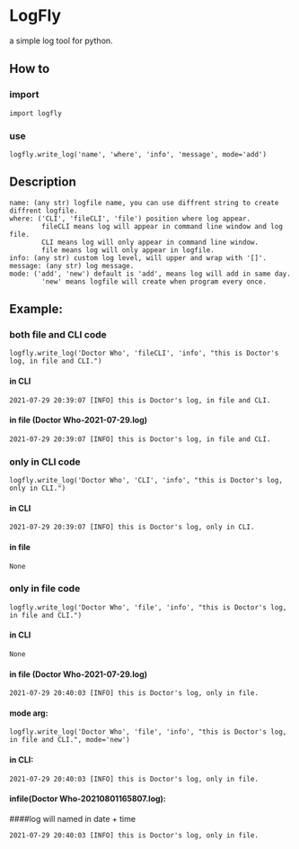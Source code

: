 # LogFly  
a simple log tool for python.  

## How to  
### import  
    import logfly  
### use  
    logfly.write_log('name', 'where', 'info', 'message', mode='add')  

## Description  
    name: (any str) logfile name, you can use diffrent string to create diffrent logfile.  
    where: ('CLI', 'fileCLI', 'file') position where log appear.  
            fileCLI means log will appear in command line window and log file.  
            CLI means log will only appear in command line window.  
            file means log will only appear in logfile.  
    info: (any str) custom log level, will upper and wrap with '[]'.  
    message: (any str) log message.  
    mode: ('add', 'new') default is 'add', means log will add in same day.  
            'new' means logfile will create when program every once.

## Example:  

### both file and CLI code  
    logfly.write_log('Doctor Who', 'fileCLI', 'info', "this is Doctor's log, in file and CLI.")  
#### in CLI  
    2021-07-29 20:39:07 [INFO] this is Doctor's log, in file and CLI.  
#### in file (Doctor Who-2021-07-29.log)  
    2021-07-29 20:39:07 [INFO] this is Doctor's log, in file and CLI.  
  
### only in CLI code
    logfly.write_log('Doctor Who', 'CLI', 'info', "this is Doctor's log, only in CLI.")  
#### in CLI  
    2021-07-29 20:39:07 [INFO] this is Doctor's log, only in CLI.  
#### in file  
    None

### only in file code  
    logfly.write_log('Doctor Who', 'file', 'info', "this is Doctor's log, in file and CLI.")  
#### in CLI  
    None  
#### in file (Doctor Who-2021-07-29.log)  
    2021-07-29 20:40:03 [INFO] this is Doctor's log, only in file.  

#### mode arg:
    logfly.write_log('Doctor Who', 'file', 'info', "this is Doctor's log, in file and CLI.", mode='new')
#### in CLI:
    2021-07-29 20:40:03 [INFO] this is Doctor's log, only in file.
#### infile(Doctor Who-20210801165807.log):  
####log will named in date + time  

    2021-07-29 20:40:03 [INFO] this is Doctor's log, only in file.  